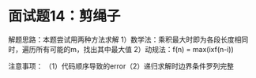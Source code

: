 # 面试题14：剪绳子

解题思路：本题尝试用两种方法求解 1）数学法：乘积最大时即为各段长度相同时，遍历所有可能的m，找出其中最大值 2）动规法：f(n) = max(ixf(n-i))

注意事项： （1）代码顺序导致的error（2）递归求解时边界条件罗列完整